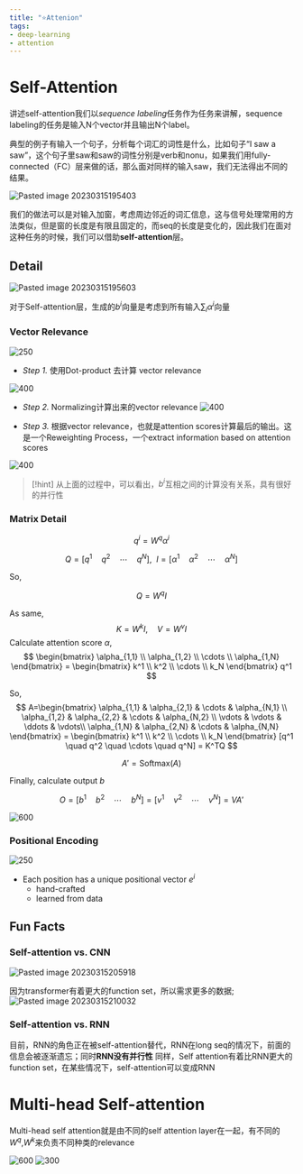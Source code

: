 ```yaml
---
title: "⭐Attenion"
tags:
- deep-learning
- attention
---
```

# Self-Attention

讲述self-attention我们以*sequence labeling*任务作为任务来讲解，sequence labeling的任务是输入N个vector并且输出N个label。

典型的例子有输入一个句子，分析每个词汇的词性是什么，比如句子“I saw a saw”，这个句子里saw和saw的词性分别是verb和nonu，如果我们用fully-connected（FC）层来做的话，那么面对同样的输入saw，我们无法得出不同的结果。

![Pasted image 20230315195403](Deep%20Learning%20And%20Machine%20Learning/Deep_Learning_Block_and_Machine_Learning_Block/attachments/1.png)

我们的做法可以是对输入加窗，考虑周边邻近的词汇信息，这与信号处理常用的方法类似，但是窗的长度是有限且固定的，而seq的长度是变化的，因此我们在面对这种任务的时候，我们可以借助**self-attention**层。

## Detail

![Pasted image 20230315195603](Deep%20Learning%20And%20Machine%20Learning/Deep_Learning_Block_and_Machine_Learning_Block/attachments/Pasted%20image%2020230315195603.png)

对于Self-attention层，生成的$b^i$向量是考虑到所有输入$\sum_i\alpha^i$向量

### Vector Relevance

![250](Deep%20Learning%20And%20Machine%20Learning/Deep_Learning_Block_and_Machine_Learning_Block/attachments/Pasted%20image%2020230315200009.png)


* *Step 1.* 使用Dot-product 去计算 vector relevance

![400](Deep%20Learning%20And%20Machine%20Learning/Deep_Learning_Block_and_Machine_Learning_Block/attachments/Pasted%20image%2020230315201906.png)

* *Step 2.* Normalizing计算出来的vector relevance
![400](Deep%20Learning%20And%20Machine%20Learning/Deep_Learning_Block_and_Machine_Learning_Block/attachments/Pasted%20image%2020230315202047.png)

* *Step 3.*  根据vector relevance，也就是attention scores计算最后的输出。这是一个Reweighting Process，一个extract information based on attention scores

![400](Deep%20Learning%20And%20Machine%20Learning/Deep_Learning_Block_and_Machine_Learning_Block/attachments/Pasted%20image%2020230315202314.png)

> [!hint] 
>  从上面的过程中，可以看出，$b^i$互相之间的计算没有关系，具有很好的并行性

### Matrix Detail

$$
q^i = W^q \alpha^i
$$


$$
Q = [q^1 \quad q^2 \quad \cdots \quad q^N],\ \  I = [\alpha^1 \quad \alpha^2 \quad \cdots \quad \alpha^N]
$$



So,

$$
Q = W^q I
$$

As same,
$$
K = W^k I,\quad V = W^v I
$$
Calculate attention score $\alpha$,
$$
\begin{bmatrix}
\alpha_{1,1} \\
\alpha_{1,2} \\
\cdots \\
\alpha_{1,N}
\end{bmatrix} =
\begin{bmatrix}
k^1 \\
k^2 \\
\cdots \\
k_N
\end{bmatrix} q^1
$$

So,
$$
A=\begin{bmatrix}
\alpha_{1,1} & \alpha_{2,1} & \cdots & \alpha_{N,1} \\
\alpha_{1,2} & \alpha_{2,2} & \cdots & \alpha_{N,2} \\
\vdots & \vdots & \ddots & \vdots\\
\alpha_{1,N} & \alpha_{2,N} & \cdots & \alpha_{N,N}
\end{bmatrix} =
\begin{bmatrix}
k^1 \\
k^2 \\
\cdots \\
k_N
\end{bmatrix} [q^1 \quad q^2 \quad \cdots \quad q^N] = K^TQ
$$

$$
A' = \text{Softmax}(A)
$$

Finally, calculate output $b$

$$
O = [b^1 \quad b^2 \quad \cdots \quad b^N] = [v^1 \quad v^2 \quad \cdots \quad v^N] = VA'
$$

![600](Deep%20Learning%20And%20Machine%20Learning/Deep_Learning_Block_and_Machine_Learning_Block/attachments/Pasted%20image%2020230315205148.png)

### Positional Encoding
![250](Deep%20Learning%20And%20Machine%20Learning/Deep_Learning_Block_and_Machine_Learning_Block/attachments/Pasted%20image%2020230315205727.png)
* Each position has a unique positional vector $e^i$
	* hand-crafted
	* learned from data

## Fun Facts

### Self-attention vs. CNN

![Pasted image 20230315205918](Deep%20Learning%20And%20Machine%20Learning/Deep_Learning_Block_and_Machine_Learning_Block/attachments/Pasted%20image%2020230315205918.png)

因为transformer有着更大的function set，所以需求更多的数据; ![Pasted image 20230315210032](Deep%20Learning%20And%20Machine%20Learning/Deep_Learning_Block_and_Machine_Learning_Block/attachments/Pasted%20image%2020230315210032.png)

### Self-attention vs. RNN

目前，RNN的角色正在被self-attention替代，RNN在long seq的情况下，前面的信息会被逐渐遗忘；同时**RNN没有并行性**
同样，Self attention有着比RNN更大的function set，在某些情况下，self-attention可以变成RNN

# Multi-head Self-attention
Multi-head self attention就是由不同的self attention layer在一起，有不同的$W^q$,$W^k$来负责不同种类的relevance

![600](Deep%20Learning%20And%20Machine%20Learning/Deep_Learning_Block_and_Machine_Learning_Block/attachments/Pasted%20image%2020230315210631.png)
![300](Deep%20Learning%20And%20Machine%20Learning/Deep_Learning_Block_and_Machine_Learning_Block/attachments/Pasted%20image%2020230315210704.png) 